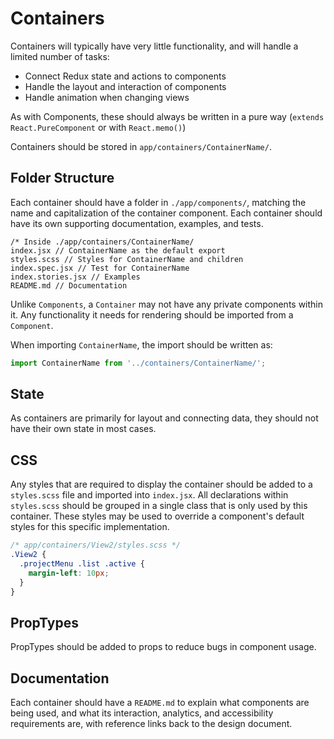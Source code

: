 # Containers

Containers will typically have very little functionality, and will handle a
limited number of tasks:

* Connect Redux state and actions to components
* Handle the layout and interaction of components
* Handle animation when changing views

As with Components, these should always be written in a pure way
(`extends React.PureComponent` or with `React.memo()`)

Containers should be stored in `app/containers/ContainerName/`.

## Folder Structure

Each container should have a folder in `./app/components/`, matching the name
and capitalization of the container component. Each container should have its own
supporting documentation, examples, and tests.

```
/* Inside ./app/containers/ContainerName/
index.jsx // ContainerName as the default export
styles.scss // Styles for ContainerName and children
index.spec.jsx // Test for ContainerName
index.stories.jsx // Examples
README.md // Documentation
```

Unlike `Components`, a `Container` may not have any private components within it.
Any functionality it needs for rendering should be imported from a `Component`.

When importing `ContainerName`, the import should be written as:

```js
import ContainerName from '../containers/ContainerName/';
```

## State

As containers are primarily for layout and connecting data, they should not
have their own state in most cases.

## CSS

Any styles that are required to display the container should be added to a
`styles.scss` file and imported into `index.jsx`.  All declarations within
`styles.scss` should be grouped in a single class that is only used by this
container. These styles may be used to override a component's default styles for
this specific implementation.

```css
/* app/containers/View2/styles.scss */
.View2 {
  .projectMenu .list .active {
    margin-left: 10px;
  }
}
```

## PropTypes

PropTypes should be added to props to reduce bugs in component usage.

## Documentation

Each container should have a `README.md` to explain what components are being
used, and what its interaction, analytics, and accessibility requirements are,
with reference links back to the design document.
